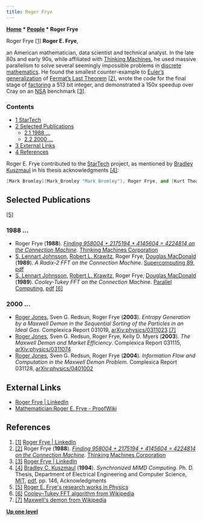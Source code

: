 ```yaml
---
title: Roger Frye
---
```

**[Home](Home "Home") \* [People](People "People") \* Roger Frye**



 [](File:RogerFrye.jpg) Roger Frye <a id="cite-note-1" href="#cite-ref-1">[1]</a> 
**Roger E. Frye**,  

an American mathematician, data scientist and technical analyst. In the late 80s and early 90s, while affiliated with [Thinking Machines](https://en.wikipedia.org/wiki/Thinking_Machines_Corporation), he used massive parallelism to solve several seemingly impossible problems in [discrete mathematics](https://en.wikipedia.org/wiki/Discrete_mathematics). 
He found the smallest counter-example to [Euler’s generalization](https://en.wikipedia.org/wiki/Euler%27s_sum_of_powers_conjecture) of [Fermat’s Last Theorem](https://en.wikipedia.org/wiki/Fermat%27s_Last_Theorem) <a id="cite-note-2" href="#cite-ref-2">[2]</a>, wrote the code for the final stage of [factoring](https://en.wikipedia.org/wiki/Factorization) a 513 bit integer, and demonstrated a 150x speedup over Cray on an [NSA](https://en.wikipedia.org/wiki/National_Security_Agency) benchmark <a id="cite-note-3" href="#cite-ref-3">[3]</a>.



### Contents


* [1 StarTech](#startech)
* [2 Selected Publications](#selected-publications)
	+ [2.1 1988 ...](#1988-...)
	+ [2.2 2000 ...](#2000-...)
* [3 External Links](#external-links)
* [4 References](#references)






Roger E. Frye contributed to the [StarTech](StarTech "StarTech") project, as mentioned by [Bradley Kuszmaul](Bradley_Kuszmaul "Bradley Kuszmaul") in his thesis acknowledgments <a id="cite-note-4" href="#cite-ref-4">[4]</a>:




```C++
[Mark Bromley](Mark_Bromley "Mark Bromley"), Roger Frye, and [Kurt Thearling](Kurt_Thearling "Kurt Thearling") provided important design and programming help in getting StarTech running on the [CM-5](Connection_Machine "Connection Machine"). Roger almost singlehandedly built the interface between the [HiTech](HiTech "HiTech") code and the parallel computer ... 

```

## Selected Publications


<a id="cite-note-5" href="#cite-ref-5">[5]</a>



### 1988 ...


* Roger Frye (**1988**). *[Finding 958004 + 2175194 + 4145604 = 4224814 on the Connection Machine](https://ieeexplore.ieee.org/document/74138)*. [Thinking Machines Corporation](https://en.wikipedia.org/wiki/Thinking_Machines_Corporation)
* [S. Lennart Johnsson](https://en.wikipedia.org/wiki/Lennart_Johnsson), [Robert L. Krawitz](https://dblp.uni-trier.de/pers/hd/k/Krawitz:Robert_L=.html), Roger Frye, [Douglas MacDonald](https://dblp.uni-trier.de/pers/hd/m/MacDonald:Douglas) (**1989**). *A Radix-2 FFT on the Connection Machine*. [Supercomputing 89](http://ieeexplore.ieee.org/xpl/mostRecentIssue.jsp?punumber=5348943), [pdf](http://www.cs.yale.edu/publications/techreports/tr734.pdf)
* [S. Lennart Johnsson](https://en.wikipedia.org/wiki/Lennart_Johnsson), [Robert L. Krawitz](https://dblp.uni-trier.de/pers/hd/k/Krawitz:Robert_L=.html), Roger Frye, [Douglas MacDonald](https://dblp.uni-trier.de/pers/hd/m/MacDonald:Douglas) (**1989**). *Cooley-Tukey FFT on the Connection Machine*. [Parallel Computing](http://www.journals.elsevier.com/parallel-computing/), [pdf](http://www.cs.yale.edu/publications/techreports/tr750.pdf) <a id="cite-note-6" href="#cite-ref-6">[6]</a>


### 2000 ...


* [Roger Jones](https://en.wikipedia.org/wiki/Roger_Jones_(physicist)), Sven G. Redsun, Roger Frye (**2003**). *Entropy Generation by a Maxwell Demon in the Sequential Sorting of the Particles in an Ideal Gas*. Complexica Report 031019, [arXiv:physics/0311023](https://arxiv.org/abs/physics/0311023) <a id="cite-note-7" href="#cite-ref-7">[7]</a>
* [Roger Jones](https://en.wikipedia.org/wiki/Roger_Jones_(physicist)), Sven G. Redsun, Roger Frye, Kelly D. Myers (**2003**). *The Maxwell Demon and Market Efficiency*. Complexica Report 031115, [arXiv:physics/0311074](https://arxiv.org/abs/physics/0311074)
* [Roger Jones](https://en.wikipedia.org/wiki/Roger_Jones_(physicist)), Sven G. Redsun, Roger Frye (**2004**). *Information Flow and Computation in the Maxwell Demon Problem*. Complexica Report 031128, [arXiv:physics/0401002](https://arxiv.org/abs/physics/0401002)


## External Links


* [Roger Frye | LinkedIn](https://www.linkedin.com/in/roger-frye-a38bb879)
* [Mathematician:Roger E. Frye - ProofWiki](https://proofwiki.org/wiki/Mathematician:Roger_E._Frye)


## References


1. <a id="cite-ref-1" href="#cite-note-1">[1]</a> [Roger Frye | LinkedIn](https://www.linkedin.com/in/roger-frye-a38bb879)
2. <a id="cite-ref-2" href="#cite-note-2">[2]</a> Roger Frye (**1988**). *[Finding 958004 + 2175194 + 4145604 = 4224814 on the Connection Machine](https://ieeexplore.ieee.org/document/74138)*. [Thinking Machines Corporation](https://en.wikipedia.org/wiki/Thinking_Machines_Corporation)
3. <a id="cite-ref-3" href="#cite-note-3">[3]</a> [Roger Frye | LinkedIn](https://www.linkedin.com/in/roger-frye-a38bb879)
4. <a id="cite-ref-4" href="#cite-note-4">[4]</a> [Bradley C. Kuszmaul](Bradley_Kuszmaul "Bradley Kuszmaul") (**1994**). *Synchronized MIMD Computing*. Ph. D. Thesis, Department of Electrical Engineering and Computer Science, [MIT](Massachusetts_Institute_of_Technology "Massachusetts Institute of Technology"), [pdf](http://supertech.csail.mit.edu/papers/thesis-kuszmaul.pdf), pp. 146, Acknowledgments
5. <a id="cite-ref-5" href="#cite-note-5">[5]</a> [Roger E. Frye's research works in Physics](https://www.researchgate.net/scientific-contributions/35306580_Roger_E_Frye)
6. <a id="cite-ref-6" href="#cite-note-6">[6]</a> [Cooley–Tukey FFT algorithm from Wikipedia](https://en.wikipedia.org/wiki/Cooley%E2%80%93Tukey_FFT_algorithm)
7. <a id="cite-ref-7" href="#cite-note-7">[7]</a> [Maxwell's demon from Wikipedia](https://en.wikipedia.org/wiki/Maxwell%27s_demon)

**[Up one level](People "People")**







 
